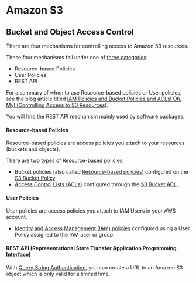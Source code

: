 # Amazon S3

## Bucket and Object Access Control

There are four mechanisms for controlling access to Amazon S3 resources.

These four mechanisms fall under one of [three categories](https://docs.aws.amazon.com/AmazonS3/latest/dev/s3-access-control.html):

* Resource-based Policies
* User Policies
* REST API

For a summary of when to use Resource-based policies or User policies, see the blog article titled [IAM Policies and Bucket Policies and ACLs! Oh, My! (Controlling Access to S3 Resources)](https://aws.amazon.com/blogs/security/iam-policies-and-bucket-policies-and-acls-oh-my-controlling-access-to-s3-resources/).

You will find the REST API mechanism mainly used by software packages.

#### Resource-based Policies

Resource-based policies are access policies you attach to your resources (buckets and objects).

There are two types of Resource-based policies:

* Bucket policies (also called [Resource-based policies](https://docs.aws.amazon.com/IAM/latest/UserGuide/access_policies.html)) configured on the [S3 Bucket Policy](https://docs.aws.amazon.com/AmazonS3/latest/user-guide/add-bucket-policy.html).
* [Access Control Lists (ACLs)](https://docs.aws.amazon.com/AmazonS3/latest/dev/acl-overview.html) configured through the [S3 Bucket ACL](https://docs.aws.amazon.com/AmazonS3/latest/user-guide/set-bucket-permissions.html) .

#### User Policies

User policies are access policies you attach to IAM Users in your AWS account.

* [Identity and Access Management (IAM) policies](https://docs.aws.amazon.com/IAM/latest/UserGuide/access_policies_create.html) configured using a User Policy assigned to the IAM user or group.

#### REST API (Representational State Transfer Application Programming Interface)

With [Query String Authentication](https://docs.aws.amazon.com/AmazonS3/latest/API/sigv4-query-string-auth.html), you can create a URL to an Amazon S3 object which is only valid for a limited time.

